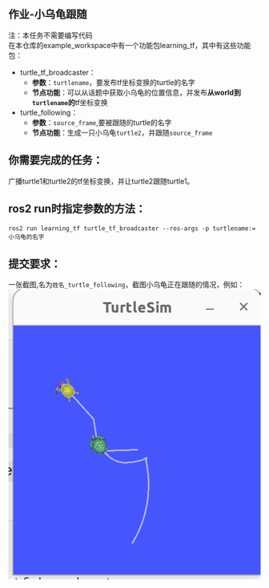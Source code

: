 ## 作业-小乌龟跟随
注：本任务不需要编写代码  
在本仓库的example_workspace中有一个功能包learning_tf，其中有这些功能包：
- turtle_tf_broadcaster：
  - **参数**：`turtlename`，要发布tf坐标变换的turtle的名字
  - **节点功能**：可以从话题中获取小乌龟的位置信息，并发布**从world到`turtlename`的**tf坐标变换
- turtle_following：
  - **参数**：`source_frame`,要被跟随的turtle的名字
  - **节点功能**：生成一只小乌龟`turtle2`，并跟随`source_frame`

## 你需要完成的任务：
广播turtle1和turtle2的tf坐标变换，并让turtle2跟随turtle1。
## ros2 run时指定参数的方法：
```
ros2 run learning_tf turtle_tf_broadcaster --ros-args -p turtlename:=小乌龟的名字
```

## 提交要求：
一张截图,名为`姓名_turtle_following`，截图小乌龟正在跟随的情况，例如：
![alt text](<imgs/image copy 42.png>)
